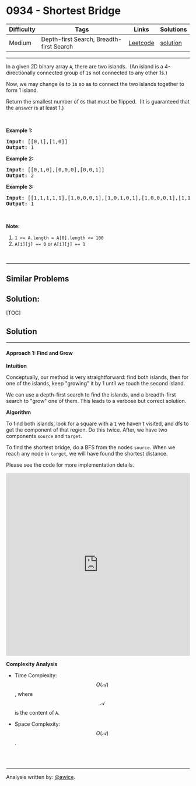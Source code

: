 # 0934 - Shortest Bridge

Difficulty  | Tags | Links | Solutions
----------- | ---- | ----- | -----
Medium | Depth-first Search, Breadth-first Search | [Leetcode](https://leetcode.com/problems/shortest-bridge) | [solution](https://leetcode.com/problems/shortest-bridge/solution/)


-----------

<p>In a given 2D binary array <code>A</code>, there are two islands.&nbsp; (An island is a 4-directionally connected group of&nbsp;<code>1</code>s not connected to any other 1s.)</p>

<p>Now, we may change <code>0</code>s to <code>1</code>s so as to connect the two islands together to form 1 island.</p>

<p>Return the smallest number of <code>0</code>s that must be flipped.&nbsp; (It is guaranteed that the answer is at least 1.)</p>

<p>&nbsp;</p>

<p><strong>Example 1:</strong></p>

<pre>
<strong>Input: </strong><span id="example-input-1-1">[[0,1],[1,0]]</span>
<strong>Output: </strong>1
</pre>

<div>
<p><strong>Example 2:</strong></p>

<pre>
<strong>Input: </strong><span id="example-input-2-1">[[0,1,0],[0,0,0],[0,0,1]]</span>
<strong>Output: </strong>2
</pre>

<div>
<p><strong>Example 3:</strong></p>

<pre>
<strong>Input: </strong><span id="example-input-3-1">[[1,1,1,1,1],[1,0,0,0,1],[1,0,1,0,1],[1,0,0,0,1],[1,1,1,1,1]]</span>
<strong>Output: </strong><span id="example-output-3">1</span></pre>

<p>&nbsp;</p>
</div>
</div>

<p><strong>Note:</strong></p>

<ol>
	<li><code>1 &lt;= A.length =&nbsp;A[0].length &lt;= 100</code></li>
	<li><code>A[i][j] == 0</code> or <code>A[i][j] == 1</code></li>
</ol>

<div>
<div>
<div>&nbsp;</div>
</div>
</div>

-----------


## Similar Problems




## Solution:

[TOC]

## Solution
---
#### Approach 1: Find and Grow

**Intuition**

Conceptually, our method is very straightforward: find both islands, then for one of the islands, keep "growing" it by 1 until we touch the second island.

We can use a depth-first search to find the islands, and a breadth-first search to "grow" one of them.  This leads to a verbose but correct solution.

**Algorithm**

To find both islands, look for a square with a `1` we haven't visited, and dfs to get the component of that region.  Do this twice.  After, we have two components `source` and `target`.

To find the shortest bridge, do a BFS from the nodes `source`.  When we reach any node in `target`, we will have found the shortest distance.

Please see the code for more implementation details.

<iframe src="https://leetcode.com/playground/wfdtey9G/shared" frameBorder="0" width="100%" height="500" name="wfdtey9G"></iframe>

**Complexity Analysis**

* Time Complexity:  $$O(\mathcal{A})$$, where $$\mathcal{A}$$ is the content of `A`.

* Space Complexity:  $$O(\mathcal{A})$$.
<br />
<br />


---


Analysis written by: [@awice](https://leetcode.com/awice).
